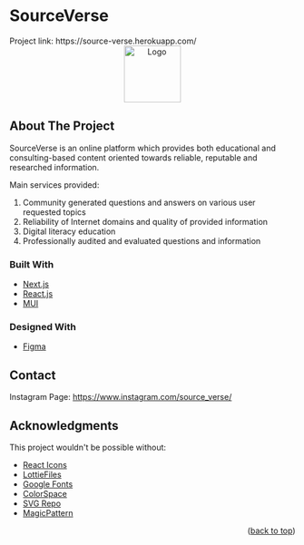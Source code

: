 <div id="top"></div>

<h1>SourceVerse</h1>
Project link: https://source-verse.herokuapp.com/
<!-- PROJECT LOGO -->
<br />
<div align="center">
  <a href="https://github.com/pero020/source-verse/blob/main/Logo.svg">
    <img src="https://github.com/pero020/source-verse/blob/main/Logo.svg" alt="Logo" width="100" height="100">
  </a>
</div>



<!-- ABOUT THE PROJECT -->
## About The Project

SourceVerse is an online platform which provides both educational and consulting-based content oriented towards reliable, reputable and researched information.  

Main services provided: 

<ol>
  <li>Community generated questions and answers on various user requested topics </li>
  <li>Reliability of Internet domains and quality of provided information</li>
  <li>Digital literacy education</li>
  <li>Professionally audited and evaluated questions and information</li>
</ol>


### Built With

* [Next.js](https://nextjs.org/)
* [React.js](https://reactjs.org/)
* [MUI](https://mui.com/)

### Designed With

* [Figma](https://www.figma.com)


<!-- CONTACT -->
## Contact

Instagram Page: https://www.instagram.com/source_verse/
<br/>


<!-- ACKNOWLEDGMENTS -->
## Acknowledgments

This project wouldn't be possible without:

* [React Icons](https://react-icons.github.io/react-icons/search)
* [LottieFiles](https://lottiefiles.com/)
* [Google Fonts](https://fonts.google.com/)
* [ColorSpace](https://mycolor.space/)
* [SVG Repo](https://www.svgrepo.com/)
* [MagicPattern](https://www.magicpattern.design/tools/blob-generator)

<p align="right">(<a href="#top">back to top</a>)</p>
